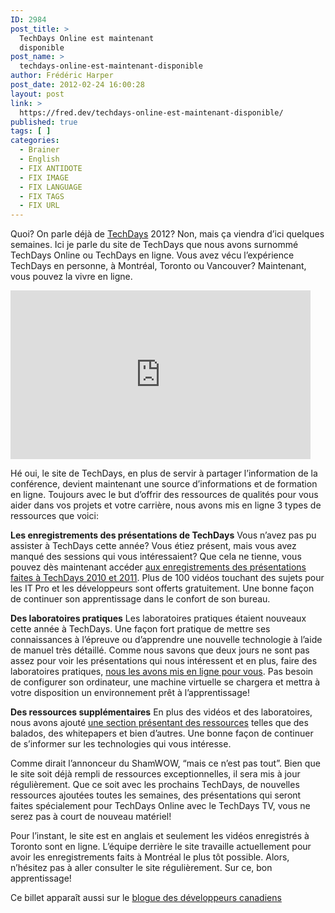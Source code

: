 ```yaml
---
ID: 2984
post_title: >
  TechDays Online est maintenant
  disponible
post_name: >
  techdays-online-est-maintenant-disponible
author: Frédéric Harper
post_date: 2012-02-24 16:00:28
layout: post
link: >
  https://fred.dev/techdays-online-est-maintenant-disponible/
published: true
tags: [ ]
categories:
  - Brainer
  - English
  - FIX ANTIDOTE
  - FIX IMAGE
  - FIX LANGUAGE
  - FIX TAGS
  - FIX URL
---
```

Quoi? On parle déjà de <a href="https://techdays.ca" target="_blank" rel="noopener noreferrer">TechDays</a> 2012? Non, mais ça viendra d’ici quelques semaines. Ici je parle du site de TechDays que nous avons surnommé TechDays Online ou TechDays en ligne. Vous avez vécu l’expérience TechDays en personne, à Montréal, Toronto ou Vancouver? Maintenant, vous pouvez la vivre en ligne.

<p style="text-align:center">
  <div class="embed video YouTube">
    <iframe width="480" height="270" src="https://www.youtube.com/embed/DEtE6TksGx4?feature=oembed" frameborder="0" allowfullscreen></iframe>
  </div>
</p>

Hé oui, le site de TechDays, en plus de servir à partager l’information de la conférence, devient maintenant une source d’informations et de formation en ligne. Toujours avec le but d’offrir des ressources de qualités pour vous aider dans vos projets et votre carrière, nous avons mis en ligne 3 types de ressources que voici:

**Les enregistrements des présentations de TechDays**
Vous n’avez pas pu assister à TechDays cette année? Vous étiez présent, mais vous avez manqué des sessions qui vous intéressaient? Que cela ne tienne, vous pouvez dès maintenant accéder <a href="https://techdays.ca/en/video-search" target="_blank" rel="noopener noreferrer">aux enregistrements des présentations faites à TechDays 2010 et 2011</a>. Plus de 100 vidéos touchant des sujets pour les IT Pro et les développeurs sont offerts gratuitement. Une bonne façon de continuer son apprentissage dans le confort de son bureau.

**Des laboratoires pratiques**
Les laboratoires pratiques étaient nouveaux cette année à TechDays. Une façon fort pratique de mettre ses connaissances à l’épreuve ou d’apprendre une nouvelle technologie à l’aide de manuel très détaillé. Comme nous savons que deux jours ne sont pas assez pour voir les présentations qui nous intéressent et en plus, faire des laboratoires pratiques, <a href="https://techdays.ca/en/hands-on-labs-search.aspx" target="_blank" rel="noopener noreferrer">nous les avons mis en ligne pour vous</a>. Pas besoin de configurer son ordinateur, une machine virtuelle se chargera et mettra à votre disposition un environnement prêt à l’apprentissage!

**Des ressources supplémentaires**
En plus des vidéos et des laboratoires, nous avons ajouté <a href="https://techdays.ca/en/search.aspx" target="_blank" rel="noopener noreferrer">une section présentant des ressources</a> telles que des balados, des whitepapers et bien d’autres. Une bonne façon de continuer de s’informer sur les technologies qui vous intéresse. 

Comme dirait l’annonceur du ShamWOW, “mais ce n’est pas tout”. Bien que le site soit déjà rempli de ressources exceptionnelles, il sera mis à jour régulièrement. Que ce soit avec les prochains TechDays, de nouvelles ressources ajoutées toutes les semaines, des présentations qui seront faites spécialement pour TechDays Online avec le TechDays TV, vous ne serez pas à court de nouveau matériel!

Pour l’instant, le site est en anglais et seulement les vidéos enregistrés à Toronto sont en ligne. L’équipe derrière le site travaille actuellement pour avoir les enregistrements faits à Montréal le plus tôt possible. Alors, n’hésitez pas à aller consulter le site régulièrement. Sur ce, bon apprentissage!

<div id="cross-post">
  Ce billet apparaît aussi sur le <a href="https://blogs.msdn.com/b/cdndevsfr/" target="_blank" rel="noopener noreferrer">blogue des développeurs canadiens</a>
</div>